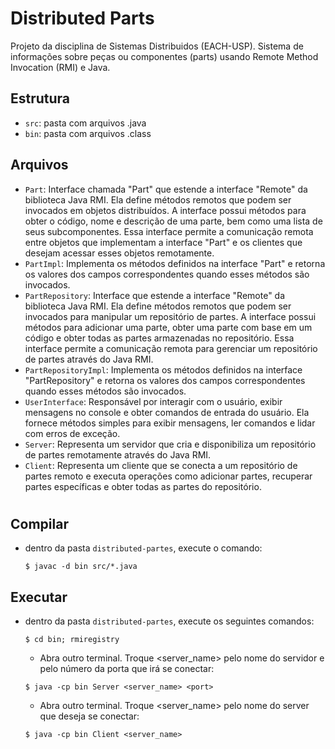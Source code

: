 # Distributed Parts

Projeto da disciplina de Sistemas Distribuidos (EACH-USP).  Sistema de informações sobre peças ou componentes (parts) usando Remote Method Invocation (RMI) e Java.

## Estrutura

- `src`: pasta com arquivos .java
- `bin`: pasta com arquivos .class

## Arquivos
- `Part`:
  Interface chamada "Part" que estende a interface "Remote" da biblioteca Java RMI. Ela define métodos remotos que podem ser invocados em objetos distribuídos. A interface possui métodos para obter o código, nome e descrição de uma parte, bem como uma lista de seus subcomponentes. Essa interface permite a comunicação remota entre objetos que implementam a interface "Part" e os clientes que desejam acessar esses objetos remotamente.
- `PartImpl`:
  Implementa os métodos definidos na interface "Part" e retorna os valores dos campos correspondentes quando esses métodos são invocados.
- `PartRepository`:
  Interface que estende a interface "Remote" da biblioteca Java RMI. Ela define métodos remotos que podem ser invocados para manipular um repositório de partes. A interface possui métodos para adicionar uma parte, obter uma parte com base em um código e obter todas as partes armazenadas no repositório. Essa interface permite a comunicação remota para gerenciar um repositório de partes através do Java RMI.
- `PartRepositoryImpl`:
  Implementa os métodos definidos na interface "PartRepository" e retorna os valores dos campos correspondentes quando esses métodos são invocados.
- `UserInterface`:
  Responsável por interagir com o usuário, exibir mensagens no console e obter comandos de entrada do usuário. Ela fornece métodos simples para exibir mensagens, ler comandos e lidar com erros de exceção.
- `Server`:
  Representa um servidor que cria e disponibiliza um repositório de partes remotamente através do Java RMI.
- `Client`:
  Representa um cliente que se conecta a um repositório de partes remoto e executa operações como adicionar partes, recuperar partes específicas e obter todas as partes do repositório.


#
## Compilar
- dentro da pasta `distributed-partes`, execute o comando:
  ~~~ 
  $ javac -d bin src/*.java
  ~~~
## Executar
- dentro da pasta `distributed-partes`, execute os seguintes comandos:
  ~~~ 
  $ cd bin; rmiregistry
  ~~~
  - Abra outro terminal. Troque <server_name> pelo nome do servidor e <port> pelo número da porta que irá se conectar:
  ~~~
  $ java -cp bin Server <server_name> <port>
  ~~~
  - Abra outro terminal. Troque <server_name> pelo nome do server que deseja se conectar:
  ~~~
  $ java -cp bin Client <server_name>
  ~~~